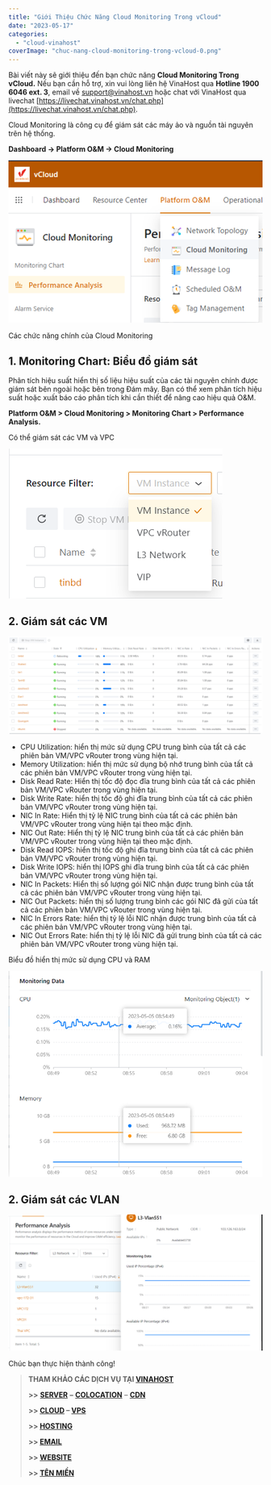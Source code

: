 ```yaml
---
title: "Giới Thiệu Chức Năng Cloud Monitoring Trong vCloud"
date: "2023-05-17"
categories: 
  - "cloud-vinahost"
coverImage: "chuc-nang-cloud-monitoring-trong-vcloud-0.png"
---
```


Bài viết này sẽ giới thiệu đến bạn chức năng **Cloud Monitoring Trong vCloud.** Nếu bạn cần hỗ trợ, xin vui lòng liên hệ VinaHost qua **Hotline 1900 6046 ext. 3**, email về [support@vinahost.vn](mailto:support@vinahost.vn) hoặc chat với VinaHost qua livechat [https://livechat.vinahost.vn/chat.php](https://livechat.vinahost.vn/chat.php).

Cloud Monitoring là công cụ để giám sát các máy ảo và nguồn tài nguyên trên hệ thống.

**Dashboard -> Platform O&M -> Cloud Monitoring**

![Cloud Monitoring](images/chuc-nang-cloud-monitoring-trong-vcloud-1.png)

Các chức năng chính của Cloud Monitoring

## 1\. Monitoring Chart: Biểu đồ giám sát

Phân tích hiệu suất hiển thị số liệu hiệu suất của các tài nguyên chính được giám sát bên ngoài hoặc bên trong Đám mây. Bạn có thể xem phân tích hiệu suất hoặc xuất báo cáo phân tích khi cần thiết để nâng cao hiệu quả O&M.

**Platform O&M > Cloud Monitoring > Monitoring Chart > Performance Analysis.**

Có thể giám sát các VM và VPC

![](images/chuc-nang-cloud-monitoring-trong-vcloud-2.png)

## 2\. Giám sát các VM

![](images/chuc-nang-cloud-monitoring-trong-vcloud-3.png)

- CPU Utilization: hiển thị mức sử dụng CPU trung bình của tất cả các phiên bản VM/VPC vRouter trong vùng hiện tại.
- Memory Utilization: hiển thị mức sử dụng bộ nhớ trung bình của tất cả các phiên bản VM/VPC vRouter trong vùng hiện tại.
- Disk Read Rate: Hiển thị tốc độ đọc đĩa trung bình của tất cả các phiên bản VM/VPC vRouter trong vùng hiện tại.
- Disk Write Rate: hiển thị tốc độ ghi đĩa trung bình của tất cả các phiên bản VM/VPC vRouter trong vùng hiện tại.
- NIC In Rate: Hiển thị tỷ lệ NIC trung bình của tất cả các phiên bản VM/VPC vRouter trong vùng hiện tại theo mặc định.
- NIC Out Rate: Hiển thị tỷ lệ NIC trung bình của tất cả các phiên bản VM/VPC vRouter trong vùng hiện tại theo mặc định.
- Disk Read IOPS: hiển thị tốc độ ghi đĩa trung bình của tất cả các phiên bản VM/VPC vRouter trong vùng hiện tại.
- Disk Write IOPS: hiển thị IOPS ghi đĩa trung bình của tất cả các phiên bản VM/VPC vRouter trong vùng hiện tại.
- NIC In Packets: Hiển thị số lượng gói NIC nhận được trung bình của tất cả các phiên bản VM/VPC vRouter trong vùng hiện tại.
- NIC Out Packets: hiển thị số lượng trung bình các gói NIC đã gửi của tất cả các phiên bản VM/VPC vRouter trong vùng hiện tại.
- NIC In Errors Rate: hiển thị tỷ lệ lỗi NIC nhận được trung bình của tất cả các phiên bản VM/VPC vRouter trong vùng hiện tại.
- NIC Out Errors Rate: hiển thị tỷ lệ lỗi NIC đã gửi trung bình của tất cả các phiên bản VM/VPC vRouter trong vùng hiện tại.

Biểu đồ hiển thị mức sử dụng CPU và RAM

![](images/chuc-nang-cloud-monitoring-trong-vcloud-4.png)

## 2\. Giám sát các VLAN

![](images/chuc-nang-cloud-monitoring-trong-vcloud-5.png)

Chúc bạn thực hiện thành công!

> **THAM KHẢO CÁC DỊCH VỤ TẠI [VINAHOST](https://kb.vinahost.vn/)**
> 
> **\>>** [**SERVER**](https://vinahost.vn/thue-may-chu-rieng/) **–** [**COLOCATION**](https://vinahost.vn/colocation.html) – [**CDN**](https://vinahost.vn/dich-vu-cdn-chuyen-nghiep)
> 
> **\>> [CLOUD](https://vinahost.vn/cloud-server-gia-re/) – [VPS](https://vinahost.vn/vps-ssd-chuyen-nghiep/)**
> 
> **\>> [HOSTING](https://vinahost.vn/wordpress-hosting)**
> 
> **\>> [EMAIL](https://vinahost.vn/email-hosting)**
> 
> **\>> [WEBSITE](http://vinawebsite.vn/)**
> 
> **\>> [TÊN MIỀN](https://vinahost.vn/ten-mien-gia-re/)**
